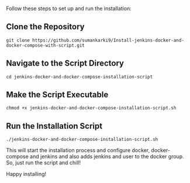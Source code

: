 Follow these steps to set up and run the installation:

## Clone the Repository

```
git clone https://github.com/sumankarki9/Install-jenkins-docker-and-docker-compose-with-script.git
```

## Navigate to the Script Directory

```
cd jenkins-docker-and-docker-compose-installation-script
```

## Make the Script Executable

```
chmod +x jenkins-docker-and-docker-compose-installation-script.sh
```

## Run the Installation Script

```
./jenkins-docker-and-docker-compose-installation-script.sh
```

This will start the installation process and configure docker, docker-compose and jenkins and also adds jenkins and user to the docker group. 
So, just run the script and chill!

Happy installing!